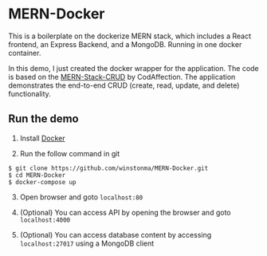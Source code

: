 # MERN-Docker

This is a boilerplate on the dockerize MERN stack, which includes a React frontend, an Express Backend, and a MongoDB. Running in one docker container.

In this demo, I just created the docker wrapper for the application. The code is based on the [MERN-Stack-CRUD](https://github.com/CodAffection/MERN-Stack-CRUD) by CodAffection. The application demonstrates the end-to-end CRUD (create, read, update, and delete) functionality.

## Run the demo

1. Install [Docker](https://docs.docker.com/get-docker/) 

2. Run the follow command in git
```
$ git clone https://github.com/winstonma/MERN-Docker.git
$ cd MERN-Docker
$ docker-compose up
```

3. Open browser and goto `localhost:80`

4. (Optional) You can access API by opening the browser and goto `localhost:4000`

5. (Optional) You can access database content by accessing `localhost:27017` using a MongoDB client
